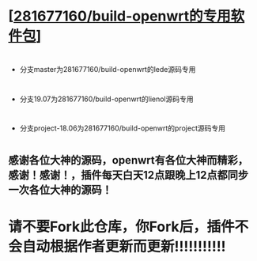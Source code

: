# [[281677160/build-openwrt的专用软件包](https://github.com/281677160/build-openwrt.git)]

#
- 分支master为281677160/build-openwrt的lede源码专用

#
- 分支19.07为281677160/build-openwrt的lienol源码专用

#
- 分支project-18.06为281677160/build-openwrt的project源码专用

#
#
## 感谢各位大神的源码，openwrt有各位大神而精彩，感谢！感谢！，插件每天白天12点跟晚上12点都同步一次各位大神的源码！

#

# 请不要Fork此仓库，你Fork后，插件不会自动根据作者更新而更新!!!!!!!!!!!
